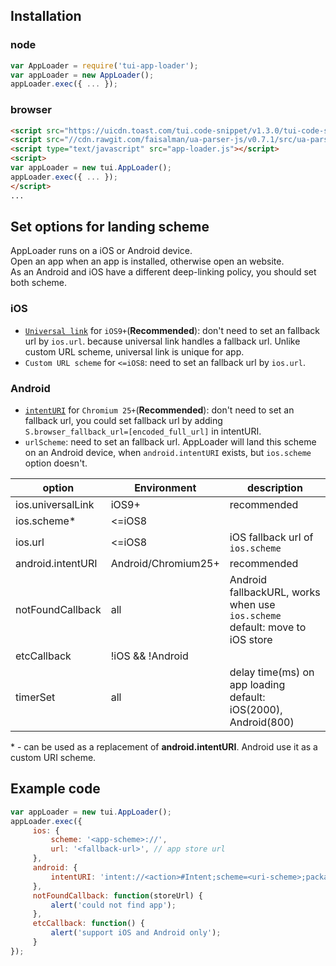 ## Installation

### node

```javascript
var AppLoader = require('tui-app-loader');
var appLoader = new AppLoader();
appLoader.exec({ ... });
```

### browser
```html
<script src="https://uicdn.toast.com/tui.code-snippet/v1.3.0/tui-code-snippet.min.js"></script>
<script src="//cdn.rawgit.com/faisalman/ua-parser-js/v0.7.1/src/ua-parser.min.js"></script>
<script type="text/javascript" src="app-loader.js"></script>
<script>
var appLoader = new tui.AppLoader();
appLoader.exec({ ... });
</script>
...
```

## Set options for landing scheme
AppLoader runs on a iOS or Android device.  
Open an app when an app is installed, otherwise open an website.  
As an Android and iOS have a different deep-linking policy, you should set both scheme.

### iOS
* [`Universal link`](https://developer.apple.com/library/content/documentation/General/Conceptual/AppSearch/UniversalLinks.html) for `iOS9+`(**Recommended**): don't need to set an fallback url by `ios.url`. because universal link handles a fallback url. Unlike custom URL scheme, universal link is unique for app.
* `Custom URL scheme` for `<=iOS8`:  need to set an fallback url by `ios.url`.

### Android
* [`intentURI`](https://developer.chrome.com/multidevice/android/intents) for `Chromium 25+`(**Recommended**): don't need to set an fallback url, you could set fallback url by adding `S.browser_fallback_url=[encoded_full_url]` in intentURI.
* `urlScheme`: need to set an fallback url. AppLoader will land this scheme on an Android device, when `android.intentURI` exists, but `ios.scheme` option doesn't.

| option  | Environment | description |
| -- | -- | -- |
| ios.universalLink | iOS9+ | recommended |
| ios.scheme* | <=iOS8 | |
| ios.url | <=iOS8 | iOS fallback url of `ios.scheme`|
| android.intentURI | Android/Chromium25+ | recommended |
| notFoundCallback | all | Android fallbackURL, works when use `ios.scheme` <br> default: move to iOS store |
| etcCallback | !iOS && !Android | |
| timerSet | all | delay time(ms) on app loading <br> default: iOS(2000), Android(800) |

\* - can be used as  a replacement of **android.intentURI**. Android use it as a custom URI scheme.

## Example code

```javascript
var appLoader = new tui.AppLoader();
appLoader.exec({
     ios: {
         scheme: '<app-scheme>://',
         url: '<fallback-url>', // app store url
     },
     android: {
         intentURI: 'intent://<action>#Intent;scheme=<uri-scheme>;package=<package-name>;S.browser_fallback_url=<encoded-fallback-url>;end'
     },
     notFoundCallback: function(storeUrl) {
         alert('could not find app');
     },
     etcCallback: function() {
         alert('support iOS and Android only');
     }
});
```
